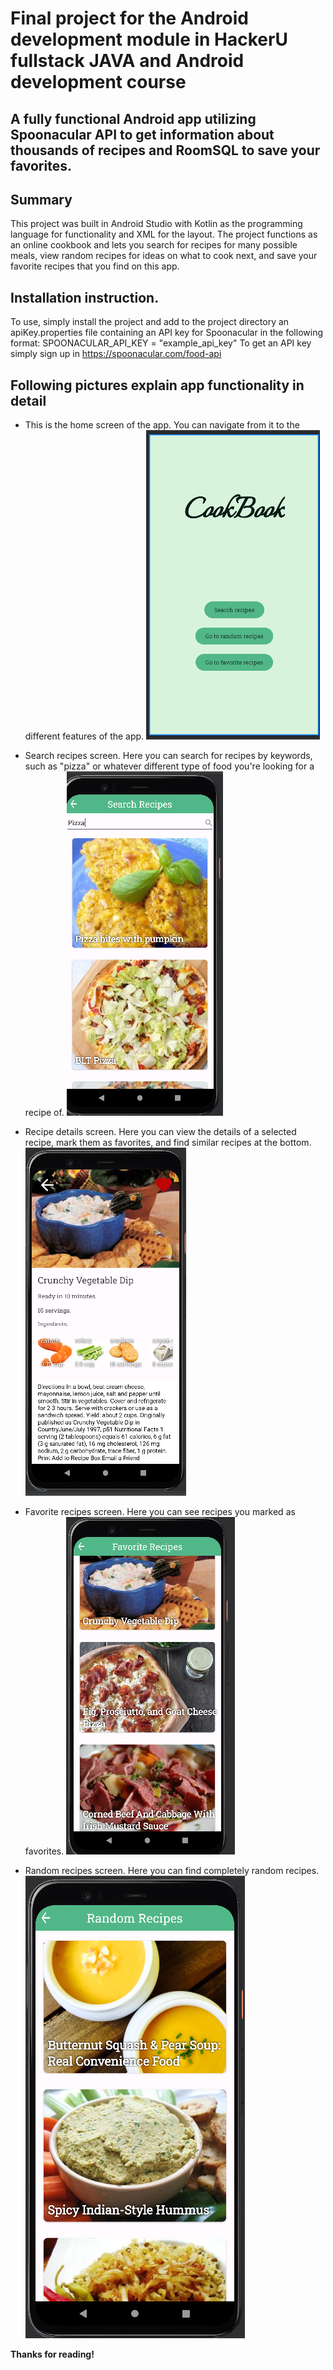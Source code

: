 # Final project for the Android development module in HackerU fullstack JAVA and Android development course

## A fully functional Android app utilizing Spoonacular API to get information about thousands of recipes and RoomSQL to save your favorites.

## Summary
This project was built in Android Studio with Kotlin as the programming language for functionality and XML for the layout.
The project functions as an online cookbook and lets you search for recipes for many possible meals, view random recipes 
for ideas on what to cook next, and save your favorite recipes that you find on this app.

## Installation instruction.
To use, simply install the project and add to the project directory an apiKey.properties file containing an API key for Spoonacular in the following format:
SPOONACULAR_API_KEY = "example_api_key"
To get an API key simply sign up in https://spoonacular.com/food-api

## Following pictures explain app functionality in detail
* This is the home screen of the app. You can navigate from it to the different features of the app.
![Screenshot of the home screen of the app.](/screenshots/home_fragment.png)

* Search recipes screen. Here you can search for recipes by keywords, such as "pizza" or whatever different type of food you're looking for a recipe of.
![Screenshot of the search screen of the app, searching for the keyword pizza.](screenshots/search_fragment.png)

* Recipe details screen. Here you can view the details of a selected recipe, mark them as favorites, and find similar recipes at the bottom.
![Screenshot of the details screen of a specific recipe, marked as a favorite.](screenshots/recipe_details_fragment.png)

* Favorite recipes screen. Here you can see recipes you marked as favorites.
![Screenshot of the favorite recipes screen of the app.](/screenshots/favorites_fragment.png)

* Random recipes screen. Here you can find completely random recipes.
![Screenshot of the random recipes screen of the app.](/screenshots/random_fragment.png)

**Thanks for reading!**